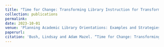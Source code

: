 ```yaml
---
title: "Time for Change: Transforming Library Instruction for Transformative Learning"
collection: publications
permalink: 
date: 2023-10-01
venue: 'Planning Academic Library Orientations: Examples and Strategies from Online Tutorials to Scavenger Hunts'
paperurl: 
citation: 'Bush, Lindsay and Adam Mazel. “Time for Change: Transforming Library Instruction for Transformative Learning.” <i>Instructional Identities and Information Literacy, Volume 2: Transforming Our Programs, Institutions, and Profession.</i> Ed. Amanda Hess. ACRL, forthcoming.'
---
```

